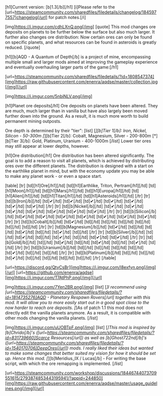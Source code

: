 [h1]Current version: [b]1.3[/b][/h1]
[i]Please refer to the [url=https://steamcommunity.com/sharedfiles/filedetails/changelog/1845977557]changelog[/url] for patch notes.[/i]

[img]https://i.imgur.com/cdhLXnQ.png[/img]
[quote]
This mod changes ore deposits on planets to be further below the surface but also much larger. It further also changes ore distribution: Now certain ores can only be found on specific planets, and what resources can be found in asteroids is greatly reduced.
[/quote]

[h1][b]AQD - A Quantum of Depth[/b] is a project of mine, encompassing multiple small and larger mods aimed at improving the gameplay experience and eventually overhauling larger parts of the game:[/h1]

[url=https://steamcommunity.com/sharedfiles/filedetails/?id=1808547374][img]https://raw.githubusercontent.com/enenra/aqdse/master/collection.jpg[/img][/url]


[img]https://i.imgur.com/5nbiNLV.png[/img]

[h1]Planet ore deposits[/h1]
Ore deposits on planets have been altered. They are much, much larger than in vanilla but have also largely been moved further down into the ground. As a result, it is much more worth to build permanent mining outposts.

Ore depth is determined by their "tier":
[list]
[*][b]Tier 1[/b]: Iron, Nickel, Silicon - 50-300m
[*][b]Tier 2[/b]: Cobalt, Magnesium, Silver - 200-800m
[*][b]Tier 3[/b]: Gold, Platinum, Uranium - 400-1000m
[/list]
Lower tier ores may still appear at lower depths, however.

[h1]Ore distribution[/h1]
Ore distribution has been altered significantly. The goal is to add a reason to visit all planets, which is achieved by distributing ores over the different planets. The distribution is designed with a start on the earthlike planet in mind, but with the economy update you may be able to make any planet work - or even a space start.

[table]
    [tr]
        [td][h1]Ore[/h1][/td]
        [td][h1]Earthlike, Triton, Pertram[/h1][/td]
        [td][h1]Moon[/h1][/td]
        [td][h1]Mars[/h1][/td]
        [td][h1]Europa[/h1][/td]
        [td][h1]Alien[/h1][/td]
        [td][h1]Titan[/h1][/td]
        [td][h1]Asteroids[/h1][/td]
    [/tr]
    [tr]
        [td][b]Iron[/b][/td]
        [td]✔[/td]
        [td]✔[/td]
        [td]✔[/td]
        [td]✔[/td]
        [td]✔[/td]
        [td]✔[/td]
        [td]✔[/td]
    [/tr]
    [tr]
        [td][b]Nickel[/b][/td]
        [td]✔[/td]
        [td]✔[/td]
        [td]✔[/td]
        [td]✔[/td]
        [td]✔[/td]
        [td]✔[/td]
        [td]✔[/td]
    [/tr]
    [tr]
        [td][b]Silicon[/b][/td]
        [td]✔[/td]
        [td]✔[/td]
        [td]✔[/td]
        [td]✔[/td]
        [td]✔[/td]
        [td]✔[/td]
        [td]✔[/td]
    [/tr]
    [tr]
        [td][b]Cobalt[/b][/td]
        [td]✔[/td]
        [td][/td]
        [td][/td]
        [td][/td]
        [td][/td]
        [td][/td]
        [td][/td]
    [/tr]
    [tr]
        [td][b]Magnesium[/b][/td]
        [td]✔[/td]
        [td][/td]
        [td][/td]
        [td]✔[/td]
        [td][/td]
        [td]✔[/td]
        [td][/td]
    [/tr]
    [tr]
        [td][b]Silver[/b][/td]
        [td][/td]
        [td]✔[/td]
        [td][/td]
        [td]✔[/td]
        [td][/td]
        [td]✔[/td]
        [td]✔[/td]
    [/tr]
    [tr]
        [td][b]Gold[/b][/td]
        [td][/td]
        [td]✔[/td]
        [td][/td]
        [td]✔[/td]
        [td][/td]
        [td]✔[/td]
        [td][/td]
    [/tr]
    [tr]
        [td][b]Uranium[/b][/td]
        [td][/td]
        [td][/td]
        [td][/td]
        [td][/td]
        [td]✔[/td]
        [td][/td]
        [td][/td]
    [/tr]
    [tr]
        [td][b]Platinum[/b][/td]
        [td][/td]
        [td][/td]
        [td]✔[/td]
        [td][/td]
        [td][/td]
        [td][/td]
        [td][/td]
    [/tr]
[/table]

[url=https://discord.gg/QtyCsBr][img]https://i.imgur.com/l8exfyn.png[/img][/url]
[url=https://github.com/enenra/aqdse][img]https://i.imgur.com/T7AtPhP.png[/img][/url]

[img]https://i.imgur.com/7Yen2BR.png[/img]
[list]
[*]I recommend using [url=https://steamcommunity.com/sharedfiles/filedetails/?id=1814735276]AQD - Planetary Respawn Rovers[/url] together with this mod. It will allow you to more easily start out in a good spot close to the now harder to reach ore deposits.
[*]As of patch 1.1 this mod does not directly edit the vanilla planets anymore. As a result, it is compatible with other mods changing the vanilla planets.
[/list]

[img]https://i.imgur.com/uUOBTpF.png[/img]
[list]
[*]This mod is inspired by [b]Chrido[/b]'s ([url=https://steamcommunity.com/sharedfiles/filedetails/?id=831739660]Scarce Resources[/url]) as well as [b]Ghost722nd[/b]'s ([url=https://steamcommunity.com/sharedfiles/filedetails/?id=1540170706]DeepOres[/url]) mods. I really liked their ideas but wanted to make some changes that better suited my vision for how it should be set up. Hence this mod.
[*][b]Meridius_IX / Lucas[/b] - For writing the base script, with which the ore remapping is implemented.
[/list]

[url=https://steamcommunity.com/workshop/discussions/18446744073709551615/2793874853443195941/?appid=244850][img]https://raw.githubusercontent.com/enenra/aqdse/master/usage_guidelines.png[/img][/url]